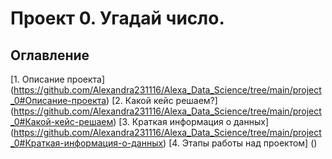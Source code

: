 # Проект 0. Угадай число.

## Оглавление
[1. Описание проекта] (https://github.com/Alexandra231116/Alexa_Data_Science/tree/main/project_0#Описание-проекта)
[2. Какой кейс решаем?] (https://github.com/Alexandra231116/Alexa_Data_Science/tree/main/project_0#Какой-кейс-решаем)
[3. Краткая информация о данных] (https://github.com/Alexandra231116/Alexa_Data_Science/tree/main/project_0#Краткая-информация-о-данных)
[4. Этапы работы над проектом] ()